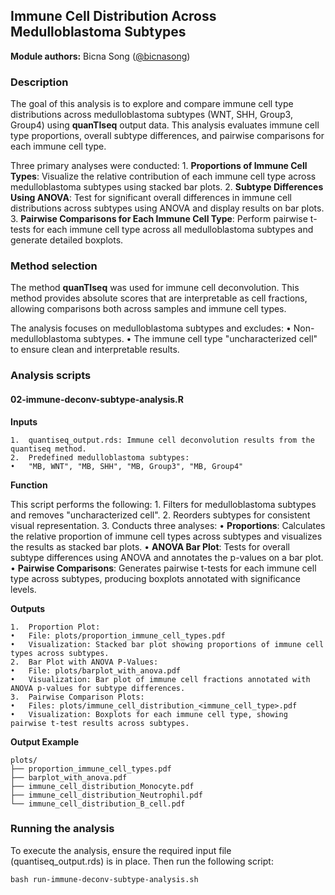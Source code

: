 ## Immune Cell Distribution Across Medulloblastoma Subtypes

**Module authors:** Bicna Song ([@bicnasong](https://github.com/bicnasong))

### Description

The goal of this analysis is to explore and compare immune cell type distributions across medulloblastoma subtypes (WNT, SHH, Group3, Group4) using **quanTIseq** output data. This analysis evaluates immune cell type proportions, overall subtype differences, and pairwise comparisons for each immune cell type.

Three primary analyses were conducted:
	1.	**Proportions of Immune Cell Types**: Visualize the relative contribution of each immune cell type across medulloblastoma subtypes using stacked bar plots.
	2.	**Subtype Differences Using ANOVA**: Test for significant overall differences in immune cell distributions across subtypes using ANOVA and display results on bar plots.
	3.	**Pairwise Comparisons for Each Immune Cell Type**: Perform pairwise t-tests for each immune cell type across all medulloblastoma subtypes and generate detailed boxplots.

### Method selection

The method **quanTIseq** was used for immune cell deconvolution. This method provides absolute scores that are interpretable as cell fractions, allowing comparisons both across samples and immune cell types.

The analysis focuses on medulloblastoma subtypes and excludes:
	•	Non-medulloblastoma subtypes.
	•	The immune cell type "uncharacterized cell" to ensure clean and interpretable results.
	
### Analysis scripts

#### 02-immune-deconv-subtype-analysis.R

**Inputs**

	1.	quantiseq_output.rds: Immune cell deconvolution results from the quantiseq method.
	2.	Predefined medulloblastoma subtypes:
	•	"MB, WNT", "MB, SHH", "MB, Group3", "MB, Group4"
	
**Function**

This script performs the following:
	1.	Filters for medulloblastoma subtypes and removes "uncharacterized cell".
	2.	Reorders subtypes for consistent visual representation.
	3.	Conducts three analyses:
	•	**Proportions**: Calculates the relative proportion of immune cell types across subtypes and visualizes the results as stacked bar plots.
	•	**ANOVA Bar Plot**: Tests for overall subtype differences using ANOVA and annotates the p-values on a bar plot.
	•	**Pairwise Comparisons**: Generates pairwise t-tests for each immune cell type across subtypes, producing boxplots annotated with significance levels.	

**Outputs**

	1.	Proportion Plot:
	•	File: plots/proportion_immune_cell_types.pdf
	•	Visualization: Stacked bar plot showing proportions of immune cell types across subtypes.
	2.	Bar Plot with ANOVA P-Values:
	•	File: plots/barplot_with_anova.pdf
	•	Visualization: Bar plot of immune cell fractions annotated with ANOVA p-values for subtype differences.
	3.	Pairwise Comparison Plots:
	•	Files: plots/immune_cell_distribution_<immune_cell_type>.pdf
	•	Visualization: Boxplots for each immune cell type, showing pairwise t-test results across subtypes.
	
**Output Example**

```
plots/
├── proportion_immune_cell_types.pdf
├── barplot_with_anova.pdf
├── immune_cell_distribution_Monocyte.pdf
├── immune_cell_distribution_Neutrophil.pdf
└── immune_cell_distribution_B_cell.pdf
```

### Running the analysis

To execute the analysis, ensure the required input file (quantiseq_output.rds) is in place. Then run the following script:

```
bash run-immune-deconv-subtype-analysis.sh
```

